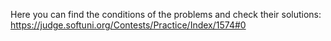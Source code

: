 Here you can find the conditions of the problems and check their solutions:
https://judge.softuni.org/Contests/Practice/Index/1574#0